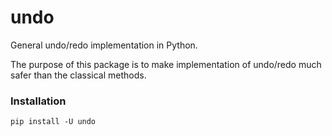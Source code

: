 # undo

General undo/redo implementation in Python.

The purpose of this package is to make implementation of undo/redo much safer than the classical methods.

### Installation

```
pip install -U undo
```
